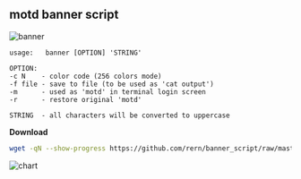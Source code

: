 motd banner script
---

![banner](https://github.com/rern/banner_script/blob/master/banner.png)  

```
usage:   banner [OPTION] 'STRING'

OPTION:
-c N    - color code (256 colors mode)
-f file - save to file (to be used as 'cat output')
-m      - used as 'motd' in terminal login screen
-r      - restore original 'motd'

STRING  - all characters will be converted to uppercase
```

**Download**
```sh
wget -qN --show-progress https://github.com/rern/banner_script/raw/master/banner -P /usr/local/bin; chmod +x /usr/local/bin/banner
```
![chart](https://github.com/rern/banner_script/blob/master/color_chart.png)
